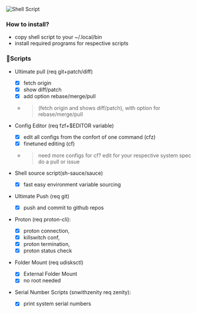 ![Shell Script](https://img.shields.io/badge/shell_script-%23121011.svg?style=for-the-badge&logo=gnu-bash&logoColor=black&color=purple)

### How to install?
* copy shell script to your ~/.local/bin
* install required programs for respective scripts

### 🐚Scripts
* Ultimate pull (req git+patch/diff)
   - [x] fetch origin
   - [x] show diff/patch
   - [x] add option rebase/merge/pull
   -   > (fetch origin and shows diff/patch), with option for rebase/merge/pull

* Config Editor (req fzf+$EDITOR variable)
   - [x] edit all configs from the confort of one command (cfz)
   - [x] finetuned editing (cf)
   -   > need more configs for cf? edit for your respective system spec do a pull or issue

* Shell source script(sh-sauce/sauce)
   - [x] fast easy environment variable sourcing

* Ultimate Push (req git)
   - [x] push and commit to github repos

* Proton (req proton-cli):
   - [x] proton connection, 
   - [x] killswitch conf, 
   - [x] proton termination,
   - [x] proton status check

* Folder Mount (req udisksctl)
   - [x] External Folder Mount
   - [x] no root needed

* Serial Number Scripts (snwithzenity req zenity):
   - [x] print system serial numbers
